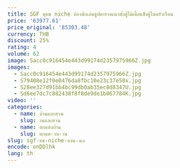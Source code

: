 ```yaml
---
title: SGF พุทธ niche ห้องนั่งเล่นธูปตารางแนวตั้งตู้ไม้เนื้อแข็งตู้ในครัวเรือน
price: '63977.61'
price_original: '85303.48'
currency: THB
discount: 25%
rating: 4
volume: 62
image: Sacc0c916454e443d99174d2357975966Z.jpg
images:
  - Sacc0c916454e443d99174d2357975966Z.jpg
  - S79408e12f0e0476da8fbc10e23c37e50x.jpg
  - S28ee327d91bb4bc99db0ab35ec8d8347U.jpg
  - Sd6ee7dc7c882438f8f8de9de1b067784K.jpg
video: ''
categories:
  - name: บ้านและสวน
    slug: านและสวน
  - name: ตกแต่งบ้าน
    slug: ตกแต-งบ-าน
slug: sgf-ทธ-niche-องน-งเล
encode: onDDlhk
lang: th
---
```

  